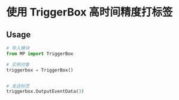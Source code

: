 # 使用 TriggerBox 高时间精度打标签 


## Usage
```python
# 导入模块
from MP import TriggerBox

# 实例对象
triggerbox = TriggerBox()


# 发送标签
triggerbox.OutputEventData(3)
```